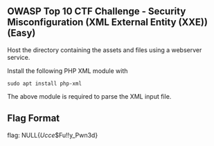 ## OWASP Top 10 CTF Challenge - Security Misconfiguration (XML External Entity (XXE)) (Easy)

Host the directory containing the assets and files using a webserver service.

Install the following PHP XML module with 
	
	sudo apt install php-xml

The above module is required to parse the XML input file. 
 
## Flag Format
flag:   NULL{$Ucce$$Fu!!y_Pwn3d}

